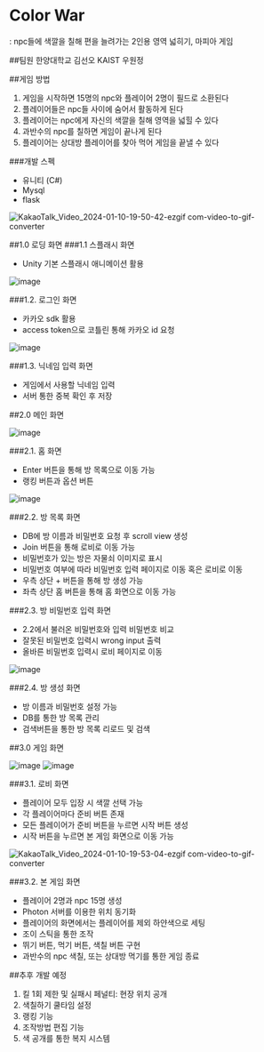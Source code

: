 # Color War
: npc들에 색깔을 칠해 편을 늘려가는 2인용 영역 넓히기, 마피아 게임

##팀원
한양대학교 김선오
KAIST 우원정

##게임 방법
1. 게임을 시작하면 15명의 npc와 플레이어 2명이 필드로 소환된다
2. 플레이어들은 npc들 사이에 숨어서 활동하게 된다
3. 플레이어는 npc에게 자신의 색깔을 칠해 영역을 넓힐 수 있다
4. 과반수의 npc를 칠하면 게임이 끝나게 된다
6. 플레이어는 상대방 플레이어를 찾아 먹어 게임을 끝낼 수 있다


###개발 스펙
- 유니티 (C#)
- Mysql
- flask


![KakaoTalk_Video_2024-01-10-19-50-42-ezgif com-video-to-gif-converter](https://github.com/WonjungWoo/Color-War/assets/37200748/c0e87d40-46a4-46ee-81eb-0e998065f328)

##1.0 로딩 화면
###1.1 스플래시 화면
- Unity 기본 스플래시 애니메이션 활용

![image](https://github.com/WonjungWoo/Color-War/assets/37200748/5e9d9c5c-b3e1-4dee-8e85-26077d0020ca)

###1.2. 로그인 화면
- 카카오 sdk 활용
- access token으로 코틀린 통해 카카오 id 요청

![image](https://github.com/WonjungWoo/Color-War/assets/37200748/bb7a94b4-0f13-4d0c-9608-c27bdd698fab)

###1.3. 닉네임 입력 화면
- 게임에서 사용할 닉네임 입력
- 서버 통한 중복 확인 후 저장



##2.0 메인 화면


![image](https://github.com/WonjungWoo/Color-War/assets/37200748/5aa2ccfd-57af-40a2-8c91-406dfe573eb7)

###2.1. 홈 화면
- Enter 버튼을 통해 방 목록으로 이동 가능
- 랭킹 버튼과 옵션 버튼


![image](https://github.com/WonjungWoo/Color-War/assets/37200748/7ef047db-e859-4592-b99e-fae24aa837f5)

###2.2. 방 목록 화면
- DB에 방 이름과 비밀번호 요청 후 scroll view 생성
- Join 버튼을 통해 로비로 이동 가능
- 비밀번호가 있는 방은 자물쇠 이미지로 표시
- 비밀번호 여부에 따라 비밀번호 입력 페이지로 이동 혹은 로비로 이동
- 우측 상단 + 버튼을 통해 방 생성 가능
- 좌측 상단 홈 버튼을 통해 홈 화면으로 이동 가능



###2.3. 방 비밀번호 입력 화면
- 2.2에서 불러온 비밀번호와 입력 비밀번호 비교
- 잘못된 비밀번호 입력시 wrong input 출력
- 올바른 비밀번호 입력시 로비 페이지로 이동


![image](https://github.com/WonjungWoo/Color-War/assets/37200748/f65e7bc5-8a71-41c4-b1b9-ca0bd7f01f00)

###2.4. 방 생성 화면
- 방 이름과 비밀번호 설정 가능
- DB를 통한 방 목록 관리
- 검색버튼을 통한 방 목록 리로드 및 검색

##3.0 게임 화면


![image](https://github.com/WonjungWoo/Color-War/assets/37200748/1a74ab4e-ceef-4dcf-b870-7f9f489aa53a)
![image](https://github.com/WonjungWoo/Color-War/assets/37200748/1e5f4b49-07ae-4186-bb1f-53f97ce56e64)

###3.1. 로비 화면
- 플레이어 모두 입장 시 색깔 선택 가능
- 각 플레이어마다 준비 버튼 존재
- 모든 플레이어가 준비 버튼을 누르면 시작 버튼 생성
- 시작 버튼을 누르면 본 게임 화면으로 이동 가능

  

![KakaoTalk_Video_2024-01-10-19-53-04-ezgif com-video-to-gif-converter](https://github.com/WonjungWoo/Color-War/assets/37200748/fef0cbef-4067-45cd-a6e7-c785cbf7540e)

###3.2. 본 게임 화면
- 플레이어 2명과 npc 15명 생성
- Photon 서버를 이용한 위치 동기화
- 플레이어의 화면에서는 플레이어를 제외 하얀색으로 세팅
- 조이 스틱을 통한 조작
- 뛰기 버튼, 먹기 버튼, 색칠 버튼 구현
- 과반수의 npc 색칠, 또는 상대방 먹기를 통한 게임 종료



##추후 개발 예정
1. 킬 1회 제한 및 실패시 페널티: 현장 위치 공개
2. 색칠하기 쿨타임 설정
3. 랭킹 기능
4. 조작방법 편집 기능
5. 색 공개를 통한 복지 시스템
